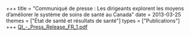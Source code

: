 +++
title = "Communiqué de presse : Les dirigeants explorent les moyens d’améliorer le système de soins de santé au Canada"
date = 2013-03-25
themes = ["État de santé et résultats de santé"]
types = ["Publications"]
+++
[QI_-_Press_Release_FR_1.pdf](/files/QI_-_Press_Release_FR_1.pdf)
